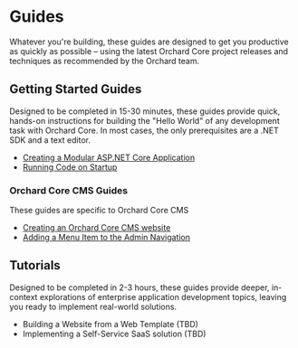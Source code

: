 # Guides

Whatever you're building, these guides are designed to get you productive as quickly as possible – using the latest Orchard Core project releases and techniques as recommended by the Orchard team.

## Getting Started Guides

Designed to be completed in 15-30 minutes, these guides provide quick, hands-on instructions for building the "Hello World" of any development task with Orchard Core. In most cases, the only prerequisites are a .NET SDK and a text editor.

- [Creating a Modular ASP.NET Core Application](create-modular-application-mvc/index.md)
- [Running Code on Startup](run-code-on-startup/index.md)

### Orchard Core CMS Guides

These guides are specific to Orchard Core CMS

- [Creating an Orchard Core CMS website](create-cms-application/index.md)
- [Adding a Menu Item to the Admin Navigation](add-admin-menu/index.md)

## Tutorials

Designed to be completed in 2-3 hours, these guides provide deeper, in-context explorations of enterprise application development topics, leaving you ready to implement real-world solutions.

- Building a Website from a Web Template (TBD)
- Implementing a Self-Service SaaS solution (TBD)
